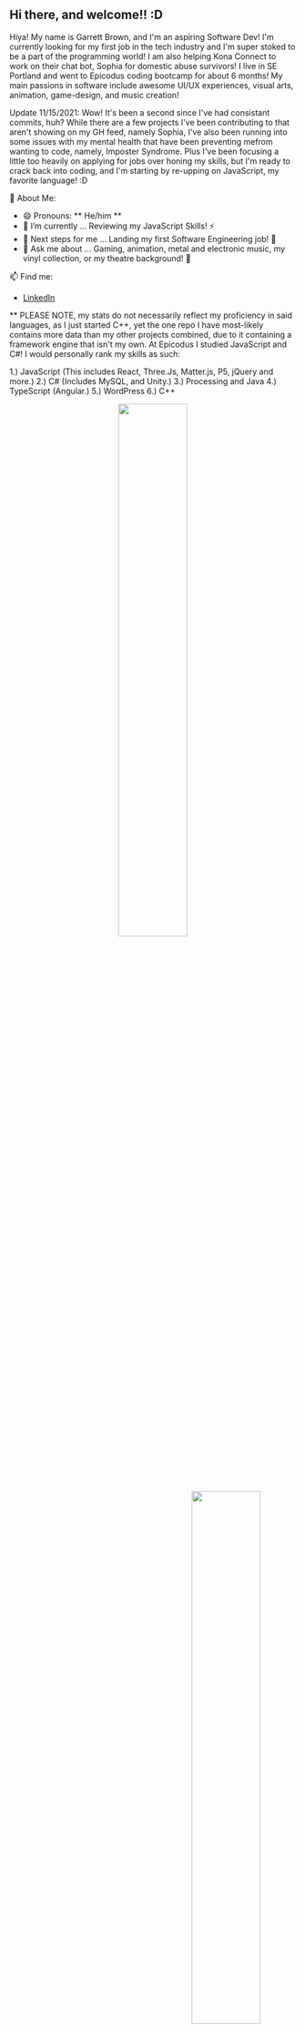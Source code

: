  <div>  
  <h2>Hi there, and welcome!! :D </h2>
  <p>
  </p>
</div>

Hiya! My name is Garrett Brown, and I'm an aspiring Software Dev! I'm currently looking for my first job in the tech industry and I'm super stoked to be a part of the programming world! I am also helping Kona Connect to work on their chat bot, Sophia for domestic abuse survivors! I live in SE Portland and went to Epicodus coding bootcamp for about 6 months! My main passions in software include awesome UI/UX experiences, visual arts, animation, game-design, and music creation!

Update 11/15/2021: Wow! It's been a second since I've had consistant commits, huh? While there are a few projects I've been contributing to that aren't showing on my GH feed, namely Sophia, I've also been running into some issues with my mental health that have been preventing mefrom wanting to code, namely, Imposter Syndrome. Plus I've been focusing a little too heavily on applying for jobs over honing my skills, but I'm ready to crack back into coding, and I'm starting by re-upping on JavaScript, my favorite language! :D

📃 About Me:
- 😄 Pronouns: ** He/him **
- 🌱 I’m currently ...  Reviewing my JavaScript Skills!  ⚡ 
- 👣 Next steps for me ... Landing my first Software Engineering job! 🦾
- 💬 Ask me about ... Gaming, animation, metal and electronic music, my vinyl collection, or my theatre background! 🍹 

📫 Find me: 
- <a href=https://www.linkedin.com/in/garrett-brown-d/>LinkedIn</a>

** PLEASE NOTE, my stats do not necessarily reflect my proficiency in said languages, as I just started C++, yet the one repo I have most-likely contains more data than my other projects combined, due to it containing a framework engine that isn't my own. At Epicodus I studied JavaScript and C#! I would personally rank my skills as such:

1.) JavaScript (This includes React, Three.Js, Matter.js, P5, jQuery and more.)
2.) C# (Includes MySQL, and Unity.)
3.) Processing and Java
4.) TypeScript (Angular.)
5.) WordPress
6.) C++

<div align="center">
 
 <img style="display:inline-block" src="https://github-readme-stats.vercel.app/api/?username=garrettbrown-dev&show_icons=true&theme=algolia&hide_border=true" width="49%"/>
 <br/>
 <img style="display:inline-block; float:right" src="https://github-readme-stats.vercel.app/api/top-langs/?username=garrettbrown-dev&show_icons=true&theme=algolia&layout=compact&hide_border=true&hide=smalltalk" width="49%"/>
 
</div>
